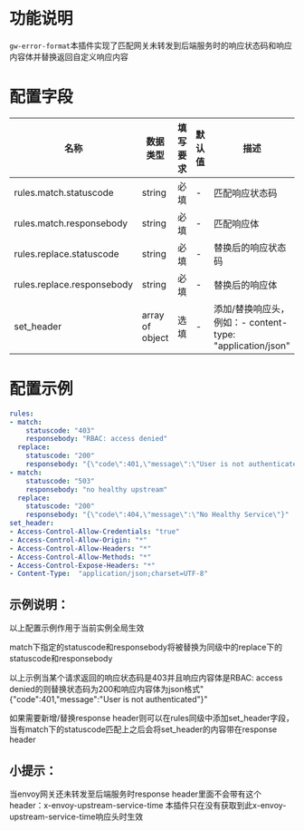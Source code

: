 # 功能说明
`gw-error-format`本插件实现了匹配网关未转发到后端服务时的响应状态码和响应内容体并替换返回自定义响应内容

# 配置字段
| 名称 | 数据类型 | 填写要求 |  默认值 | 描述 |
| -------- | -------- | -------- | -------- | -------- |
|  rules.match.statuscode     |  string     |  必填     |   -  |  匹配响应状态码   |
|  rules.match.responsebody     |  string     | 必填    |   -  |   匹配响应体   |
|  rules.replace.statuscode     |  string     |  必填     |   -  |  替换后的响应状态码   |
|  rules.replace.responsebody     |  string     | 必填    |   -  |   替换后的响应体   |
|  set_header     |  array of object      |  选填     |   -  |  添加/替换响应头，例如：- content-type:  "application/json"   |

# 配置示例
```yaml
rules:
- match:
    statuscode: "403"
    responsebody: "RBAC: access denied"
  replace:
    statuscode: "200"
    responsebody: "{\"code\":401,\"message\":\"User is not authenticated\"}"
- match:
    statuscode: "503"
    responsebody: "no healthy upstream"
  replace:
    statuscode: "200"
    responsebody: "{\"code\":404,\"message\":\"No Healthy Service\"}"
set_header:
- Access-Control-Allow-Credentials: "true"
- Access-Control-Allow-Origin: "*"
- Access-Control-Allow-Headers: "*"
- Access-Control-Allow-Methods: "*"
- Access-Control-Expose-Headers: "*"
- Content-Type:  "application/json;charset=UTF-8"
```

## 示例说明：
以上配置示例作用于当前实例全局生效

match下指定的statuscode和responsebody将被替换为同级中的replace下的statuscode和responsebody

以上示例当某个请求返回的响应状态码是403并且响应内容体是RBAC: access denied的则替换状态码为200和响应内容体为json格式"{"code":401,"message":"User is not authenticated"}"

如果需要新增/替换response header则可以在rules同级中添加set_header字段，当有match下的statuscode匹配上之后会将set_header的内容带在response header


## 小提示：
当envoy网关还未转发至后端服务时response header里面不会带有这个header：x-envoy-upstream-service-time
本插件只在没有获取到此x-envoy-upstream-service-time响应头时生效

